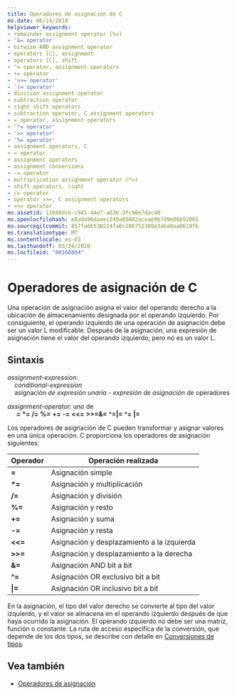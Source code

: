 ```yaml
---
title: Operadores de asignación de C
ms.date: 06/14/2018
helpviewer_keywords:
- remainder assignment operator (%=)
- '&= operator'
- bitwise-AND assignment operator
- operators [C], assignment
- operators [C], shift
- ^= operator, assignment operators
- += operator
- '>>= operator'
- '|= operator'
- division assignment operator
- subtraction operator
- right shift operators
- subtraction operator, C assignment operators
- = operator, assignment operators
- '*= operator'
- '>> operator'
- '%= operator'
- assignment operators, C
- = operator
- assignment operators
- assignment conversions
- -= operator
- multiplication assignment operator (*=)
- shift operators, right
- /= operator
- operator >>=, C assignment operators
- <<= operator
ms.assetid: 11688dcb-c941-44e7-a636-3fc98e7dac40
ms.openlocfilehash: e8ada96daaec249a05882aceae9b7d9e86b92065
ms.sourcegitcommit: 857fa6b530224fa6c18675138043aba9aa0619fb
ms.translationtype: MT
ms.contentlocale: es-ES
ms.lasthandoff: 03/24/2020
ms.locfileid: "80168804"
---
```

# <a name="c-assignment-operators"></a>Operadores de asignación de C

Una operación de asignación asigna el valor del operando derecho a la ubicación de almacenamiento designada por el operando izquierdo. Por consiguiente, el operando izquierdo de una operación de asignación debe ser un valor L modificable. Después de la asignación, una expresión de asignación tiene el valor del operando izquierdo, pero no es un valor L.

## <a name="syntax"></a>Sintaxis

*assignment-expression*:<br/>
&nbsp;&nbsp;&nbsp;&nbsp;*conditional-expression*<br/>
&nbsp;&nbsp;&nbsp;&nbsp;asignación *de expresión unaria* *-* *expresión de asignación de* operadores

*assignment-operator*: uno de<br/>
&nbsp;&nbsp;&nbsp;&nbsp; **=** **\*=** **/=** **%=** **+=** **-=** **\<\<=** **>>=&=** **^=|=** **^=** **|=**

Los operadores de asignación de C pueden transformar y asignar valores en una única operación. C proporciona los operadores de asignación siguientes:

|Operador|Operación realizada|
|--------------|-------------------------|
|**=**|Asignación simple|
|**&#42;=**|Asignación y multiplicación|
|**/=**|Asignación y división|
|**%=**|Asignación y resto|
|**+=**|Asignación y suma|
|**-=**|Asignación y resta|
|**<\<=**|Asignación y desplazamiento a la izquierda|
|**>>=**|Asignación y desplazamiento a la derecha|
|**&=**|Asignación AND bit a bit|
|**^=**|Asignación OR exclusivo bit a bit|
|**&#124;=**|Asignación OR inclusivo bit a bit|

En la asignación, el tipo del valor derecho se convierte al tipo del valor izquierdo, y el valor se almacena en el operando izquierdo después de que haya ocurrido la asignación. El operando izquierdo no debe ser una matriz, función o constante. La ruta de acceso específica de la conversión, que depende de los dos tipos, se describe con detalle en [Conversiones de tipos](../c-language/type-conversions-c.md).

## <a name="see-also"></a>Vea también

- [Operadores de asignación](../cpp/assignment-operators.md)
